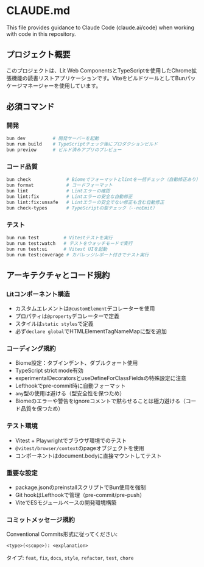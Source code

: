 # CLAUDE.md

This file provides guidance to Claude Code (claude.ai/code) when working with code in this repository.

## プロジェクト概要

このプロジェクトは、Lit Web ComponentsとTypeScriptを使用したChrome拡張機能の読書リストアプリケーションです。ViteをビルドツールとしてBunパッケージマネージャーを使用しています。

## 必須コマンド

### 開発

```bash
bun dev          # 開発サーバーを起動
bun run build    # TypeScriptチェック後にプロダクションビルド
bun preview      # ビルド済みアプリのプレビュー
```

### コード品質

```bash
bun check             # Biomeでフォーマットとlintを一括チェック（自動修正あり）
bun format            # コードフォーマット
bun lint              # Lintエラーの確認
bun lint:fix          # Lintエラーの安全な自動修正
bun lint:fix:unsafe   # Lintエラーの安全でない修正も含む自動修正
bun check-types       # TypeScriptの型チェック（--noEmit）
```

### テスト

```bash
bun run test         # Vitestテストを実行
bun run test:watch   # テストをウォッチモードで実行
bun run test:ui      # Vitest UIを起動
bun run test:coverage # カバレッジレポート付きでテスト実行
```

## アーキテクチャとコード規約

### Litコンポーネント構造

- カスタムエレメントは`@customElement`デコレーターを使用
- プロパティは`@property`デコレーターで定義
- スタイルは`static styles`で定義
- 必ず`declare global`でHTMLElementTagNameMapに型を追加

### コーディング規約

- Biome設定：タブインデント、ダブルクォート使用
- TypeScript strict mode有効
- experimentalDecoratorsとuseDefineForClassFieldsの特殊設定に注意
- Lefthookでpre-commit時に自動フォーマット
- `any`型の使用は避ける（型安全性を保つため）
- Biomeのエラーや警告をignoreコメントで黙らせることは極力避ける（コード品質を保つため）

### テスト環境

- Vitest + Playwrightでブラウザ環境でのテスト
- `@vitest/browser/context`のpageオブジェクトを使用
- コンポーネントはdocument.bodyに直接マウントしてテスト

### 重要な設定

- package.jsonのpreinstallスクリプトでBun使用を強制
- Git hookはLefthookで管理（pre-commit/pre-push）
- ViteでESモジュールベースの開発環境構築

### コミットメッセージ規約

Conventional Commits形式に従ってください:

```
<type>(<scope>): <explanation>
```

タイプ: `feat`, `fix`, `docs`, `style`, `refactor`, `test`, `chore`
